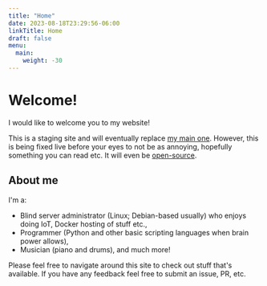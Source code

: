 ```yaml
---
title: "Home"
date: 2023-08-18T23:29:56-06:00
linkTitle: Home
draft: false
menu:
  main:
    weight: -30
---
```



# Welcome!
I would like to welcome you to my website!

This is a staging site and will eventually replace [my main one](https://braillescreen.net/). However, this is being fixed live before your eyes to not be as annoying, hopefully something you can read etc. It will even be [open-source](https://github.com/braillescreen/braillescreen.net).

## About me
I'm a:
 * Blind server administrator (Linux; Debian-based usually) who enjoys doing IoT, Docker hosting of stuff etc.,
 * Programmer (Python and other basic scripting languages when brain power allows),
 * Musician (piano and drums),
 and much more!

Please feel free to navigate around this site to check out stuff that's available. If you have any feedback feel free to submit an issue, PR, etc.
